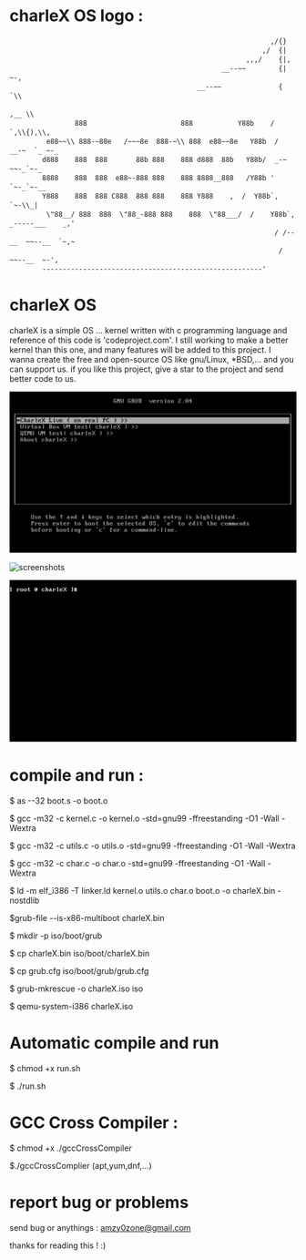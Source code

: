 
# charleX OS logo :

                                                                    ,/{}
                                                                  ,/  {|
                                                              ,,,/    {|,
                                                        __--~~        {| ~-,
                                                  __--~~              {     `\\
                                                                          ,__ \\
                    888                       888           Y88b    /   `,\\{),\\,
             e88~~\\ 888-~88e   /~~~8e  888-~\\ 888  e88~~8e   Y88b  /   __-~  `_ ~-_
            d888    888  888       88b 888    888 d888  88b   Y88b/  _-~        ~~-_`~-_
            8888    888  888  e88~-888 888    888 8888__888   /Y88b '             `~-_`~-__
            Y888    888  888 C888  888 888    888 Y888    ,  /  Y88b`,                `~-\\_|
             \"88__/ 888  888  \"88_-888 888    888  \"88___/  /    Y88b`,     _-----___    _,'
                                                                     / /--__  ~~--__  `~,~
                                                                      /     ~~--__  ~-',
            ------------------------------------------------------'



# charleX OS

charleX is a simple OS ... kernel written with c programming language and reference of this code is 'codeproject.com'.
I still working to make a better kernel than this one, and many features will be added to this project.
I wanna create the free and open-source OS like gnu/Linux, *BSD,... and you can support us. if you like this project, give a star to the project and send better code to us.


![screenshots](screenshots/charleXGrub.png)

![screenshots](screenshots/charleXLodingAndLogo.png)

![screenshots](screenshots/charleXPrompt.png)


# compile and run :

$ as --32 boot.s -o boot.o

$ gcc -m32 -c kernel.c -o kernel.o -std=gnu99 -ffreestanding -O1 -Wall -Wextra

$ gcc -m32 -c utils.c -o utils.o -std=gnu99 -ffreestanding -O1 -Wall -Wextra

$ gcc -m32 -c char.c -o char.o -std=gnu99 -ffreestanding -O1 -Wall -Wextra

$ ld -m elf_i386 -T linker.ld kernel.o utils.o char.o boot.o -o charleX.bin -nostdlib

$grub-file --is-x86-multiboot charleX.bin

$ mkdir -p iso/boot/grub

$ cp charleX.bin iso/boot/charleX.bin

$ cp grub.cfg iso/boot/grub/grub.cfg

$ grub-mkrescue -o charleX.iso iso

$ qemu-system-i386 charleX.iso

# Automatic compile and run

$ chmod +x run.sh

$ ./run.sh


# GCC Cross Compiler :

$ chmod +x ./gccCrossCompiler

$./gccCrossComplier (apt,yum,dnf,...)

# report bug or problems

send bug or anythings : amzy0zone@gmail.com

thanks for reading this ! :)
